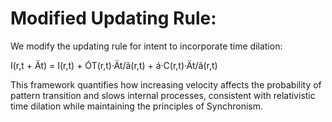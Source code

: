 # Modified Updating Rule:

We modify the updating rule for intent to incorporate time dilation:

I(r,t + Ät) = I(r,t) + ÓT(r,t)·Ät/ã(r,t) + á·C(r,t)·Ät/ã(r,t)

This framework quantifies how increasing velocity affects the
probability of pattern transition and slows internal processes,
consistent with relativistic time dilation while maintaining the
principles of Synchronism.